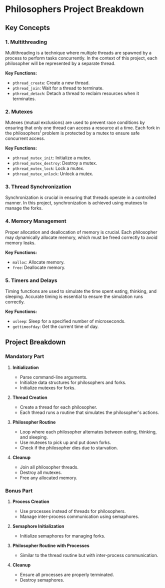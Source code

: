 # Philosophers Project Breakdown

## Key Concepts

### 1. Multithreading
Multithreading is a technique where multiple threads are spawned by a process to perform tasks concurrently. In the context of this project, each philosopher will be represented by a separate thread.

**Key Functions:**
- `pthread_create`: Create a new thread.
- `pthread_join`: Wait for a thread to terminate.
- `pthread_detach`: Detach a thread to reclaim resources when it terminates.

### 2. Mutexes
Mutexes (mutual exclusions) are used to prevent race conditions by ensuring that only one thread can access a resource at a time. Each fork in the philosophers' problem is protected by a mutex to ensure safe concurrent access.

**Key Functions:**
- `pthread_mutex_init`: Initialize a mutex.
- `pthread_mutex_destroy`: Destroy a mutex.
- `pthread_mutex_lock`: Lock a mutex.
- `pthread_mutex_unlock`: Unlock a mutex.

### 3. Thread Synchronization
Synchronization is crucial in ensuring that threads operate in a controlled manner. In this project, synchronization is achieved using mutexes to manage the forks.

### 4. Memory Management
Proper allocation and deallocation of memory is crucial. Each philosopher may dynamically allocate memory, which must be freed correctly to avoid memory leaks.

**Key Functions:**
- `malloc`: Allocate memory.
- `free`: Deallocate memory.

### 5. Timers and Delays
Timing functions are used to simulate the time spent eating, thinking, and sleeping. Accurate timing is essential to ensure the simulation runs correctly.

**Key Functions:**
- `usleep`: Sleep for a specified number of microseconds.
- `gettimeofday`: Get the current time of day.

## Project Breakdown

### Mandatory Part

1. **Initialization**
   - Parse command-line arguments.
   - Initialize data structures for philosophers and forks.
   - Initialize mutexes for forks.

2. **Thread Creation**
   - Create a thread for each philosopher.
   - Each thread runs a routine that simulates the philosopher's actions.

3. **Philosopher Routine**
   - Loop where each philosopher alternates between eating, thinking, and sleeping.
   - Use mutexes to pick up and put down forks.
   - Check if the philosopher dies due to starvation.

4. **Cleanup**
   - Join all philosopher threads.
   - Destroy all mutexes.
   - Free any allocated memory.

### Bonus Part

1. **Process Creation**
   - Use processes instead of threads for philosophers.
   - Manage inter-process communication using semaphores.

2. **Semaphore Initialization**
   - Initialize semaphores for managing forks.

3. **Philosopher Routine with Processes**
   - Similar to the thread routine but with inter-process communication.

4. **Cleanup**
   - Ensure all processes are properly terminated.
   - Destroy semaphores.
